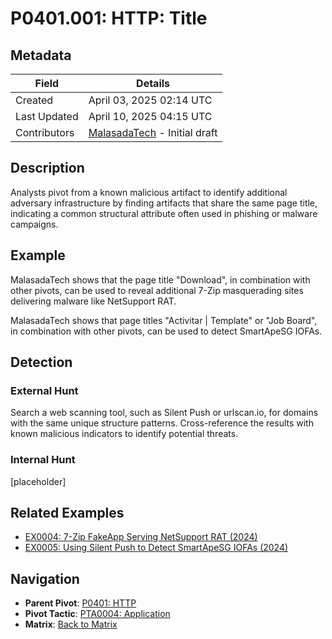 # P0401.001: HTTP: Title

## Metadata
| Field          | Details                                      |
|----------------|----------------------------------------------|
| Created        | April 03, 2025 02:14 UTC                    |
| Last Updated   | April 10, 2025 04:15 UTC                    |
| Contributors   | [MalasadaTech](../contributors.md#malasadatech) - Initial draft |

## Description
Analysts pivot from a known malicious artifact to identify additional adversary infrastructure by finding artifacts that share the same page title, indicating a common structural attribute often used in phishing or malware campaigns.

## Example
MalasadaTech shows that the page title "Download", in combination with other pivots, can be used to reveal additional 7-Zip masquerading sites delivering malware like NetSupport RAT.

MalasadaTech shows that page titles "Activitar | Template" or "Job Board", in combination with other pivots, can be used to detect SmartApeSG IOFAs.

## Detection

### External Hunt
Search a web scanning tool, such as Silent Push or urlscan.io, for domains with the same unique structure patterns. Cross-reference the results with known malicious indicators to identify potential threats.

### Internal Hunt
[placeholder]

## Related Examples
- [EX0004: 7-Zip FakeApp Serving NetSupport RAT (2024)](../examples/EX0004.md)
- [EX0005: Using Silent Push to Detect SmartApeSG IOFAs (2024)](../examples/EX0005.md)

## Navigation
- **Parent Pivot**: [P0401: HTTP](P0401.md)
- **Pivot Tactic**: [PTA0004: Application](../pivot-tactics/PTA0004/main.md)
- **Matrix**: [Back to Matrix](../matrix.md)